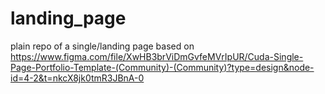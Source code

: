 # landing_page
plain repo of a single/landing page based on https://www.figma.com/file/XwHB3brViDmGvfeMVrIpUR/Cuda-Single-Page-Portfolio-Template-(Community)-(Community)?type=design&node-id=4-2&t=nkcX8jk0tmR3JBnA-0

